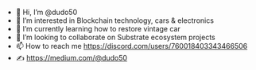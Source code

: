 - 👋 Hi, I’m @dudo50
- 👀 I’m interested in Blockchain technology, cars & electronics
- 🌱 I’m currently learning how to restore vintage car
- 💞️ I’m looking to collaborate on Substrate ecosystem projects
- 📫 How to reach me https://discord.com/users/760018403343466506
- ✍️ https://medium.com/@dudo50

<!---
dudo50/dudo50 is a ✨ special ✨ repository because its `README.md` (this file) appears on your GitHub profile.
You can click the Preview link to take a look at your changes.
--->
